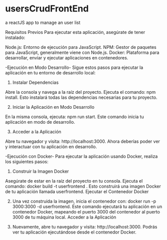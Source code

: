 # usersCrudFrontEnd
a reactJS app to manage an user list

Requisitos Previos
Para ejecutar esta aplicación, asegúrate de tener instalado:

Node.js: Entorno de ejecución para JavaScript.
NPM: Gestor de paquetes para JavaScript, generalmente viene con Node.js.
Docker: Plataforma para desarrollar, enviar y ejecutar aplicaciones en contenedores.

-Ejecución en Modo Desarrollo-
Sigue estos pasos para ejecutar la aplicación en tu entorno de desarrollo local:

1. Instalar Dependencias

Abre la consola y navega a la raíz del proyecto.
Ejecuta el comando: npm install.
Esto instalará todas las dependencias necesarias para tu proyecto.

2. Iniciar la Aplicación en Modo Desarrollo

En la misma consola, ejecuta: npm run start.
Este comando inicia tu aplicación en modo de desarrollo.

3. Acceder a la Aplicación

Abre tu navegador y visita: http://localhost:3000.
Ahora deberías poder ver y interactuar con tu aplicación en desarrollo.

-Ejecución con Docker-
Para ejecutar la aplicación usando Docker, realiza los siguientes pasos:

1. Construir la Imagen Docker

Asegúrate de estar en la raíz del proyecto en tu consola.
Ejecuta el comando: docker build -t userfrontend .
Esto construirá una imagen Docker de tu aplicación llamada userfrontend.
Ejecutar el Contenedor Docker

2. Una vez construida la imagen, inicia el contenedor con: docker run -p 3000:3000 -d userfrontend.
Este comando ejecutará tu aplicación en un contenedor Docker, mapeando el puerto 3000 del contenedor al puerto 3000 de tu máquina local.
Acceder a la Aplicación

3. Nuevamente, abre tu navegador y visita: http://localhost:3000.
Podrás ver tu aplicación ejecutándose desde el contenedor Docker.

